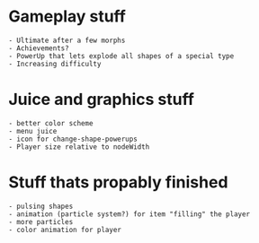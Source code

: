 
# Gameplay stuff
    - Ultimate after a few morphs
    - Achievements?
    - PowerUp that lets explode all shapes of a special type
    - Increasing difficulty

# Juice and graphics stuff
    - better color scheme
    - menu juice
    - icon for change-shape-powerups
    - Player size relative to nodeWidth


# Stuff thats propably finished
    - pulsing shapes
    - animation (particle system?) for item "filling" the player
    - more particles
    - color animation for player
